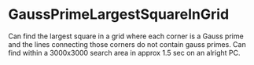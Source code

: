 # GaussPrimeLargestSquareInGrid

Can find the largest square in a grid where each corner is a Gauss prime and the lines connecting those corners do not contain gauss primes. Can find within a 3000x3000 search area in approx 1.5 sec on an alright PC.
